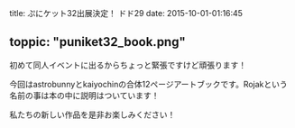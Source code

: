 
title: ぷにケット32出展決定！ ドド29
date: 2015-10-01-01:16:45

toppic: "puniket32_book.png"
---

初めて同人イベントに出るからちょっと緊張ですけど頑張ります！

今回はastrobunnyとkaiyochinの合体12ページアートブックです。Rojakという名前の事は本の中に説明はついています！

私たちの新しい作品を是非お楽しみください！

